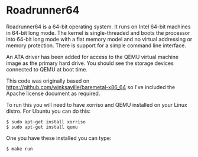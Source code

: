 # Roadrunner64

Roadrunner64 is a 64-bit operating system.  It runs on Intel 64-bit machines
in 64-bit long mode.  The kernel is single-threaded and boots the processor
into 64-bit long mode with a flat memory model and no virtual addressing or
memory protection.  There is support for a simple command line interface.

An ATA driver has been added for access to the QEMU virtual machine image
as the primary hard drive.  You should see the storage devices connected
to QEMU at boot time.

This code was originally based on
https://github.com/winksaville/baremetal-x86_64 so I've included the
Apache license document as required.

To run this you will need to have xorriso and QEMU installed on your
Linux distro.  For Ubuntu you can do this:

```
$ sudo apt-get install xorriso
$ sudo apt-get install qemu
```

One you have these installed you can type:

```
$ make run
```
